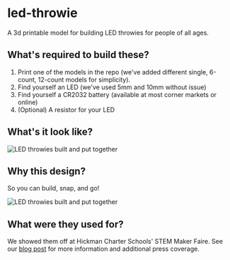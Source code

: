 # led-throwie
A 3d printable model for building LED throwies for people of all ages.

## What's required to build these?

1. Print one of the models in the repo (we've added different single, 6-count, 12-count models for simplicity).
2. Find yourself an LED (we've used 5mm and 10mm without issue)
3. Find yourself a CR2032 battery (available at most corner markets or online)
4. (Optional) A resistor for your LED

## What's it look like?

![LED throwies built and put together](https://storage.googleapis.com/sv-public-imgs/blog/20160505-mfledthrowies-gplus-800x360.jpg)

## Why this design?

So you can build, snap, and go!

![LED throwies built and put together](https://storage.googleapis.com/sv-public-imgs/repos/led-throwies/led-throwies-snaptogether.jpg)

## What were they used for?

We showed them off at Hickman Charter Schools' STEM Maker Faire. See our [blog post](blog/2016/05/12/sharing-technology-science-and-creativity-at-hickman-charters-stem-maker-faire/) for more information and additional press coverage.
